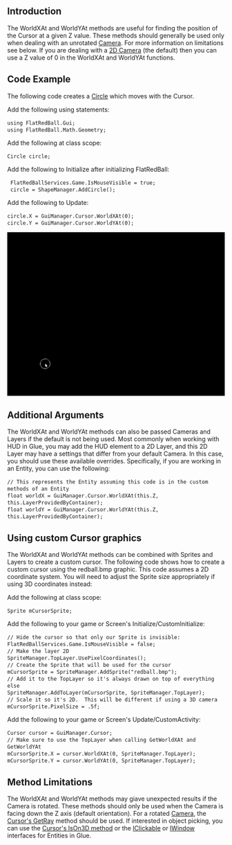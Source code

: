 ## Introduction

The WorldXAt and WorldYAt methods are useful for finding the position of the Cursor at a given Z value. These methods should generally be used only when dealing with an unrotated [Camera](/frb/docs/index.php?title=FlatRedBall.Camera "FlatRedBall.Camera"). For more information on limitations see below. If you are dealing with a [2D Camera](/frb/docs/index.php?title=FlatRedBall.Camera.Orthogonal "FlatRedBall.Camera.Orthogonal") (the default) then you can use a Z value of 0 in the WorldXAt and WorldYAt functions.

## Code Example

The following code creates a [Circle](/frb/docs/index.php?title=FlatRedBall.Math.Geometry.Circle "FlatRedBall.Math.Geometry.Circle") which moves with the Cursor.

Add the following using statements:

    using FlatRedBall.Gui;
    using FlatRedBall.Math.Geometry;

Add the following at class scope:

    Circle circle;

Add the following to Initialize after initializing FlatRedBall:

     FlatRedBallServices.Game.IsMouseVisible = true;
     circle = ShapeManager.AddCircle();

Add the following to Update:

    circle.X = GuiManager.Cursor.WorldXAt(0);
    circle.Y = GuiManager.Cursor.WorldYAt(0);

![CursorWorldXAt.png](/media/migrated_media-CursorWorldXAt.png)

## Additional Arguments

The WorldXAt and WorldYAt methods can also be passed Cameras and Layers if the default is not being used. Most commonly when working with HUD in Glue, you may add the HUD element to a 2D Layer, and this 2D Layer may have a settings that differ from your default Camera. In this case, you should use these available overrides. Specifically, if you are working in an Entity, you can use the following:

    // This represents the Entity assuming this code is in the custom methods of an Entity
    float worldX = GuiManager.Cursor.WorldXAt(this.Z, this.LayerProvidedByContainer);
    float worldY = GuiManager.Cursor.WorldYAt(this.Z, this.LayerProvidedByContainer);

## Using custom Cursor graphics

The WorldXAt and WorldYAt methods can be combined with Sprites and Layers to create a custom cursor. The following code shows how to create a custom cursor using the redball.bmp graphic. This code assumes a 2D coordinate system. You will need to adjust the Sprite size appropriately if using 3D coordinates instead:

Add the following at class scope:

    Sprite mCursorSprite;

Add the following to your game or Screen's Initialize/CustomInitialize:

    // Hide the cursor so that only our Sprite is invisible:
    FlatRedBallServices.Game.IsMouseVisible = false;
    // Make the layer 2D
    SpriteManager.TopLayer.UsePixelCoordinates();
    // Create the Sprite that will be used for the cursor
    mCursorSprite = SpriteManager.AddSprite("redball.bmp");
    // Add it to the TopLayer so it's always drawn on top of everything else
    SpriteManager.AddToLayer(mCursorSprite, SpriteManager.TopLayer);
    // Scale it so it's 2D.  This will be different if using a 3D camera
    mCursorSprite.PixelSize = .5f;

Add the following to your game or Screen's Update/CustomActivity:

    Cursor cursor = GuiManager.Cursor;
    // Make sure to use the TopLayer when calling GetWorldXAt and GetWorldYAt
    mCursorSprite.X = cursor.WorldXAt(0, SpriteManager.TopLayer);
    mCursorSprite.Y = cursor.WorldYAt(0, SpriteManager.TopLayer);

## Method Limitations

The WorldXAt and WorldYAt methods may giave unexpected results if the Camera is rotated. These methods should only be used when the Camera is facing down the Z axis (default orientation). For a rotated [Camera](/frb/docs/index.php?title=FlatRedBall.Camera "FlatRedBall.Camera"), the [Cursor's GetRay](/frb/docs/index.php?title=FlatRedBall.Gui.Cursor.GetRay "FlatRedBall.Gui.Cursor.GetRay") method should be used. If interested in object picking, you can use the [Cursor's IsOn3D method](/frb/docs/index.php?title=FlatRedBall.Gui.Cursor.IsOn3D "FlatRedBall.Gui.Cursor.IsOn3D") or the [IClickable](/frb/docs/index.php?title=Glue:Tutorials:Using_IClickable "Glue:Tutorials:Using IClickable") or [IWindow](/frb/docs/index.php?title=Glue:Tutorials:Using_IWindow "Glue:Tutorials:Using IWindow") interfaces for Entities in Glue.
